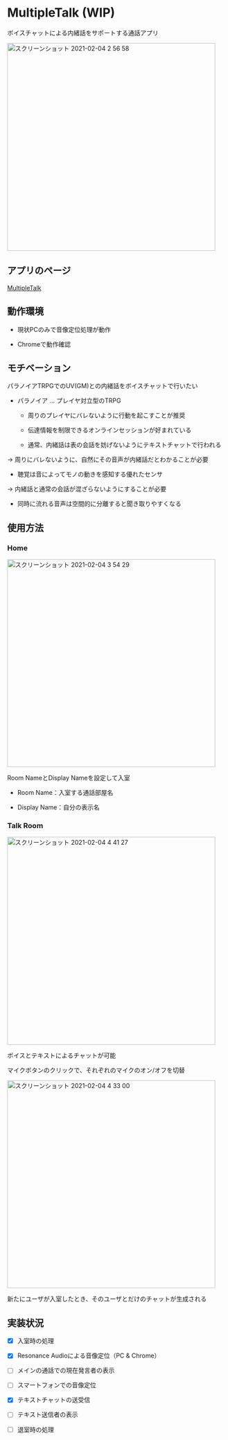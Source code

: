 # MultipleTalk (WIP)

ボイスチャットによる内緒話をサポートする通話アプリ

<img width="480px" alt="スクリーンショット 2021-02-04 2 56 58" src="https://user-images.githubusercontent.com/20572112/106793677-1bf5f500-669b-11eb-8f51-f6b3ba2e34a8.png">

## アプリのページ

[MultipleTalk](https://kame-v-d.github.io/MultipleTalk/)

## 動作環境

- 現状PCのみで音像定位処理が動作

- Chromeで動作確認

## モチベーション

パラノイアTRPGでのUV(GM)との内緒話をボイスチャットで行いたい

- パラノイア ... プレイヤ対立型のTRPG

  - 周りのプレイヤにバレないように行動を起こすことが推奨

  - 伝達情報を制限できるオンラインセッションが好まれている

  - 通常、内緒話は表の会話を妨げないようにテキストチャットで行われる
    
→ 周りにバレないように、自然にその音声が内緒話だとわかることが必要

- 聴覚は音によってモノの動きを感知する優れたセンサ
  
→ 内緒話と通常の会話が混ざらないようにすることが必要

- 同時に流れる音声は空間的に分離すると聞き取りやすくなる


## 使用方法

### Home

<img width="480px" alt="スクリーンショット 2021-02-04 3 54 29" src="https://user-images.githubusercontent.com/20572112/106794910-c91d3d00-669c-11eb-85c6-cc01afff8925.png">

Room NameとDisplay Nameを設定して入室

- Room Name：入室する通話部屋名

- Display Name：自分の表示名

### Talk Room

<img width="480px" alt="スクリーンショット 2021-02-04 4 41 27" src="https://user-images.githubusercontent.com/20572112/106800114-6a0ef680-66a3-11eb-9977-c6e8bbc17b2f.png">

ボイスとテキストによるチャットが可能

マイクボタンのクリックで、それぞれのマイクのオン/オフを切替

<img width="480px" alt="スクリーンショット 2021-02-04 4 33 00" src="https://user-images.githubusercontent.com/20572112/106799043-1cde5500-66a2-11eb-8d51-e994b31cf649.png">

新たにユーザが入室したとき、そのユーザとだけのチャットが生成される


## 実装状況

- [x] 入室時の処理

- [x] Resonance Audioによる音像定位（PC & Chrome）

- [ ] メインの通話での現在発言者の表示

- [ ] スマートフォンでの音像定位

- [x] テキストチャットの送受信

- [ ] テキスト送信者の表示

- [ ] 退室時の処理

